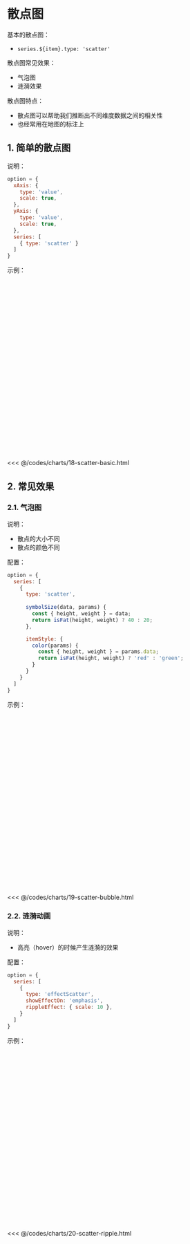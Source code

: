 # 散点图

基本的散点图：

* `series.${item}.type: 'scatter'`

散点图常见效果：

* 气泡图
* 涟漪效果

散点图特点：

* 散点图可以帮助我们推断出不同维度数据之间的相关性
* 也经常用在地图的标注上

## 1. 简单的散点图

说明：

```javascript
option = {
  xAxis: {
    type: 'value',
    scale: true,
  },
  yAxis: {
    type: 'value',
    scale: true,
  },
  series: [
    { type: 'scatter' }
  ]
}
```

示例：

<div id="box_18-scatter-basic" style="width: 600px; height: 400px;"></div>
<script>
  echarts.init(document.querySelector('#box_18-scatter-basic')).setOption({
    dataset: {
      dimensions: ['name', 'gender', 'height', 'weight'],
      source: [
        { name: '张三', gender: 'male', height: 180, weight: 91 },
        { name: '李四', gender: 'male', height: 165, weight: 52 },
        { name: '王五', gender: 'male', height: 177, weight: 66 },
        { name: '赵六', gender: 'male', height: 155, weight: 73 },
        { name: '小红', gender: 'female', height: 188, weight: 82 },
      ],
    },
    xAxis: {
      type: 'value',
      scale: true,
    },
    yAxis: {
      type: 'value',
      scale: true,
    },
    tooltip: {
      formatter(params) {
        const { data: { name, height, weight } } = params;
        return `${name}: 身高 ${height}cm, 体重 ${weight}kg`;
      }
    },
    series: [
      { name: '身高体重', type: 'scatter', encode: { x: 'height', y: 'weight' } }
    ]
  });
</script>

<<< @/codes/charts/18-scatter-basic.html

## 2. 常见效果

### 2.1. 气泡图

说明：

* 散点的大小不同
* 散点的颜色不同

配置：

```javascript
option = {
  series: [
    {
      type: 'scatter',
      
      symbolSize(data, params) {
        const { height, weight } = data;
        return isFat(height, weight) ? 40 : 20;
      },

      itemStyle: {
        color(params) {
          const { height, weight } = params.data;
          return isFat(height, weight) ? 'red' : 'green';
        }
      }
    }
  ]
}
```

示例：

<div id="box_19-scatter-bubble" style="width: 600px; height: 400px;"></div>
<script>
  function isFat(height, weight) {
    const heightInMeters = height / 100;
    const bmi = weight / (heightInMeters * heightInMeters);
    return bmi > 28;
  }
  echarts.init(document.querySelector('#box_19-scatter-bubble')).setOption({
    dataset: {
      dimensions: ['name', 'gender', 'height', 'weight'],
      source: [
        { name: '张三', gender: 'male', height: 180, weight: 91 },
        { name: '李四', gender: 'male', height: 165, weight: 52 },
        { name: '王五', gender: 'male', height: 177, weight: 66 },
        { name: '赵六', gender: 'male', height: 155, weight: 73 },
        { name: '小红', gender: 'female', height: 188, weight: 82 },
      ],
    },
    xAxis: {
      type: 'value',
      scale: true,
    },
    yAxis: {
      type: 'value',
      scale: true,
    },
    tooltip: {
      formatter(params) {
        const { data: { name, height, weight } } = params;
        return `${name}: 身高 ${height}cm, 体重 ${weight}kg`;
      }
    },
    series: [
      {
        name: '身高体重', type: 'scatter', encode: { x: 'height', y: 'weight' },
        symbolSize(data, params) {
          const { height, weight } = data;
          return isFat(height, weight) ? 40 : 20;
        },
        itemStyle: {
          color(params) {
            const { height, weight } = params.data;
            return isFat(height, weight) ? 'red' : 'green';
          }
        }
      }
    ]
  });
</script>

<<< @/codes/charts/19-scatter-bubble.html

### 2.2. 涟漪动画

说明：

* 高亮（hover）的时候产生涟漪的效果

配置：

```javascript
option = {
  series: [
    {
      type: 'effectScatter',
      showEffectOn: 'emphasis',
      rippleEffect: { scale: 10 },
    }
  ]
}
```

示例：

<div id="box_19-scatter-bubble" style="width: 600px; height: 400px;"></div>
<script>
  echarts.init(document.querySelector('#box_19-scatter-bubble')).setOption({
    dataset: {
      dimensions: ['name', 'gender', 'height', 'weight'],
      source: [
        { name: '张三', gender: 'male', height: 180, weight: 91 },
        { name: '李四', gender: 'male', height: 165, weight: 52 },
        { name: '王五', gender: 'male', height: 177, weight: 66 },
        { name: '赵六', gender: 'male', height: 155, weight: 73 },
        { name: '小红', gender: 'female', height: 188, weight: 82 },
      ],
    },
    xAxis: {
      type: 'value',
      scale: true,
    },
    yAxis: {
      type: 'value',
      scale: true,
    },
    tooltip: {
      formatter(params) {
        const { data: { name, height, weight } } = params;
        return `${name}: 身高 ${height}cm, 体重 ${weight}kg`;
      }
    },
    series: [
      {
        name: '身高体重', encode: { x: 'height', y: 'weight' },
        type: 'effectScatter',
        showEffectOn: 'emphasis',
        rippleEffect: { scale: 10 },
      }
    ]
  });
</script>

<<< @/codes/charts/20-scatter-ripple.html

